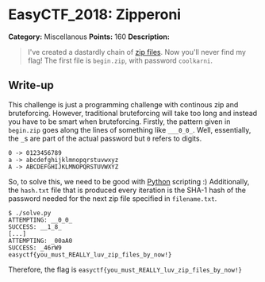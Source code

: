 # EasyCTF_2018: Zipperoni

**Category:** Miscellanous
**Points:** 160
**Description:**

>I've created a dastardly chain of [zip files](zip_files.tar). Now you'll never find my flag!
The first file is `begin.zip`, with password `coolkarni`.

## Write-up
This challenge is just a programming challenge with continous zip and bruteforcing. However, traditional bruteforcing will take too long and instead you have to be smart when bruteforcing. Firstly, the pattern given in `begin.zip` goes along the lines of something like `___0_0_`. Well, essentially, the `_`s are part of the actual password but `0` refers to digits.

    0 -> 0123456789
    a -> abcdefghijklmnopqrstuvwxyz
    A -> ABCDEFGHIJKLMNOPQRSTUVWXYZ

So, to solve this, we need to be good with [Python](solve.py) scripting :) Additionally, the `hash.txt` file that is produced every iteration is the SHA-1 hash of the password needed for the next zip file specified in `filename.txt`.

    $ ./solve.py 
    ATTEMPTING: __0_0_
    SUCCESS: __1_8_
    [...]
    ATTEMPTING: _00aA0
    SUCCESS: _46rW9
    easyctf{you_must_REALLY_luv_zip_files_by_now!}

Therefore, the flag is `easyctf{you_must_REALLY_luv_zip_files_by_now!}`
